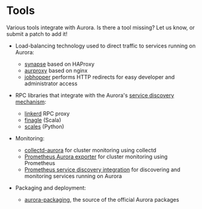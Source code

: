 # Tools

Various tools integrate with Aurora. Is there a tool missing? Let us know, or submit a patch to add it!

* Load-balancing technology used to direct traffic to services running on Aurora:
  - [synapse](https://github.com/airbnb/synapse) based on HAProxy
  - [aurproxy](https://github.com/tellapart/aurproxy) based on nginx
  - [jobhopper](https://github.com/benley/aurora-jobhopper) performs HTTP redirects for easy developer and administrator access

* RPC libraries that integrate with the Aurora's [service discovery mechanism](../../features/service-discovery/):
  - [linkerd](https://linkerd.io/) RPC proxy
  - [finagle](https://twitter.github.io/finagle) (Scala)
  - [scales](https://github.com/steveniemitz/scales) (Python)

* Monitoring:
  - [collectd-aurora](https://github.com/zircote/collectd-aurora) for cluster monitoring using collectd
  - [Prometheus Aurora exporter](https://github.com/tommyulfsparre/aurora_exporter) for cluster monitoring using Prometheus
  - [Prometheus service discovery integration](http://prometheus.io/docs/operating/configuration/#zookeeper-serverset-sd-configurations-serverset_sd_config) for discovering and monitoring services running on Aurora

* Packaging and deployment:
  - [aurora-packaging](https://github.com/apache/aurora-packaging), the source of the official Aurora packages
